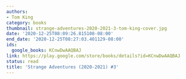 ```yaml
---
authors:
- Tom King
category: books
thumbnail: strange-adventures-2020-2021-3-tom-king-cover.jpg
date: '2020-12-25T08:09:26.815108-08:00'
end_date: '2020-12-25T08:27:03.401129-08:00'
ids:
  google_books: KCnwDwAAQBAJ
link: https://play.google.com/store/books/details?id=KCnwDwAAQBAJ
status: read
title: 'Strange Adventures (2020-2021) #3'
---
```

